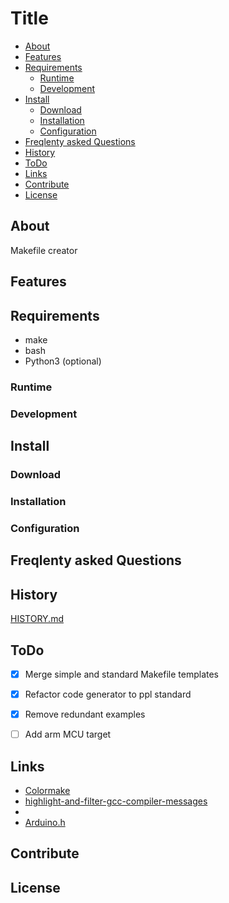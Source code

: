 
# Title


<!-- START doctoc generated TOC please keep comment here to allow auto update -->
<!-- DON'T EDIT THIS SECTION, INSTEAD RE-RUN doctoc TO UPDATE -->

- [About](#about)
- [Features](#features)
- [Requirements](#requirements)
  - [Runtime](#runtime)
  - [Development](#development)
- [Install](#install)
  - [Download](#download)
  - [Installation](#installation)
  - [Configuration](#configuration)
- [Freqlenty asked Questions](#freqlenty-asked-questions)
- [History](#history)
- [ToDo](#todo)
- [Links](#links)
- [Contribute](#contribute)
- [License](#license)

<!-- END doctoc generated TOC please keep comment here to allow auto update -->

## About

Makefile creator

## Features


## Requirements

- make
- bash
- Python3 (optional)


### Runtime

### Development


## Install


### Download


### Installation


### Configuration


## Freqlenty asked Questions


## History

[HISTORY.md](/HISTORY.md)


## ToDo

- [x] Merge simple and standard Makefile templates
- [x] Refactor code generator to ppl standard
- [x] Remove redundant examples
- [ ] Add arm MCU target


## Links

- [Colormake](https://github.com/renatosilva/colormake/blob/master/colormake.sh)
- [highlight-and-filter-gcc-compiler-messages](http://stackoverflow.com/questions/1032237/highlight-and-filter-gcc-compiler-messages)
- 
- [Arduino.h](https://github.com/arduino/ArduinoCore-avr/blob/master/cores/arduino/Arduino.h)



## Contribute


## License 




